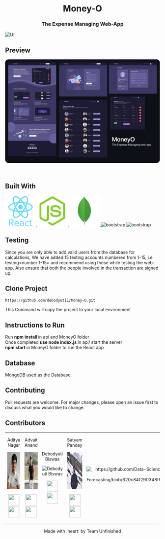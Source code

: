 <p align="center">
	<h1 align="center">  Money-O  </h1>
	<h3 align="center"> The Expense Managing Web-App</h3>
</p>

  ![UI ](https://img.shields.io/badge/User%20Interface-Link%20to%20UI-orange?style=flat-square&logo=appveyor)

## Preview

![image](https://github.com/adityanagar10/paw-helper/blob/master/images/readme%20image.png)


<br>
	
## Built With

<p align="left"><a href="https://reactjs.org/" target="_blank"> <img src="https://raw.githubusercontent.com/devicons/devicon/master/icons/react/react-original-wordmark.svg" alt="react" width="100" height="100"/> </a>
<a href="https://nodejs.org" target="_blank"> <img src="https://raw.githubusercontent.com/devicons/devicon/master/icons/nodejs/nodejs-original.svg" alt="nodejs" width="100" height="100"/> </a>
<a href="https://www.mongodb.com/" target="_blank"> <img src="https://raw.githubusercontent.com/devicons/devicon/master/icons/mongodb/mongodb-original.svg" alt="mongodb" width="100" height="100"/> </a>
<a target="_blank"> <img src="https://raw.githubusercontent.com/gilbarbara/logos/master/logos/bootstrap.svg" alt="bootstrap" width="100" height="100"/> </a>
<a target="_blank"> <img src="https://raw.githubusercontent.com/gilbarbara/logos/master/logos/css-3.svg" alt="bootstrap" width="100" height="100"/> </a>
<br>
	
## Testing

Since you are only able to add valid users from the database for calculations, We have added 15 testing accounts numbered from 1-15, i.e testing<number 1-15> and recommend using these while testing the web-app. 
Also ensure that both the people involved in the transaction are signed up.

## Clone Project

```shell
https://github.com/debodyuti1/Money-O.git
```

This Command  will copy the project to your local environment
	
## Instructions to Run
Run <strong> npm install </strong> in api and MoneyO folder <br>
Once completed <strong> use node index.js </strong> in api/ start the server <br>
<strong> npm start </strong> in MoneyO folder to run the React app

## Database

MongoDB used as the Database.

## Contributing
Pull requests are welcome. For major changes, please open an issue first to discuss what you would like to change.
## Contributors

<table>
<tr align="center">
<td>

Aditya Nagar

<p align="center">
<img src = "https://github.com/adityanagar10/paw-helper/blob/master/images/Nagar.jpg"  height="120" alt="Aditya Nagar">
</p>
<p align="center">
<a href = "https://github.com/adityanagar10"><img src = "http://www.iconninja.com/files/241/825/211/round-collaboration-social-github-code-circle-network-icon.svg" width="36" height = "36"/></a>
<a href = "https://www.linkedin.com/in/aditya-nagar-b33876114/">
<img src = "http://www.iconninja.com/files/863/607/751/network-linkedin-social-connection-circular-circle-media-icon.svg" width="36" height="36"/>
</a>
</p>
</td>


<td>

Advait Anand
<p align="center">
<img src = "https://github.com/adityanagar10/paw-helper/blob/master/images/Group_523.png"  height="120" alt="Advait Anand">
</p>
<p align="center">
<a href = "https://github.com/Advaitanand"><img src = "http://www.iconninja.com/files/241/825/211/round-collaboration-social-github-code-circle-network-icon.svg" width="36" height = "36"/></a>
<a href = "https://www.linkedin.com/in/advait-anand-02a563154/">
<img src = "http://www.iconninja.com/files/863/607/751/network-linkedin-social-connection-circular-circle-media-icon.svg" width="36" height="36"/>
</a>
</p>
</td>


<td>

Debodyuti Biswas
<p align="center">
<img src = "https://github.com/adityanagar10/stray-helper-dog/blob/master/images/Debodyuti.jpeg"  height="120" alt="Debodyuti Biswas">
</p>
<p align="center">
<a href = "https://github.com/debodyuti1"><img src = "http://www.iconninja.com/files/241/825/211/round-collaboration-social-github-code-circle-network-icon.svg" width="36" height = "36"/></a>
<a href = "https://www.linkedin.com/in/debodyuti-biswas-8172881aa/">
<img src = "http://www.iconninja.com/files/863/607/751/network-linkedin-social-connection-circular-circle-media-icon.svg" width="36" height="36"/>
</a>
</p>
</td>
<td>

Satyam Pandey
<p align="center">
<img src = "https://github.com/adityanagar10/paw-helper/blob/master/images/Satyam.jfif"  height="120" alt="Advait Anand">
</p>
<p align="center">
<a href = "https://github.com/satyam720"><img src = "http://www.iconninja.com/files/241/825/211/round-collaboration-social-github-code-circle-network-icon.svg" width="36" height = "36"/></a>
<a href = "https://www.linkedin.com/in/satyam-pandey-8636001b0/">
<img src = "http://www.iconninja.com/files/863/607/751/network-linkedin-social-connection-circular-circle-media-icon.svg" width="36" height="36"/>
</a>
</p>
</td>

<td>

Sheel Patel

<p align="center">
<img src = "https://github.com/Data-Science-Community-SRM/Conjexure-A-Web-App-for-Stock-Market-Forecasting/blob/620c84f290348f959b448c075168cf1d613c32d0/Images/Sheel.png"  height="120" alt="https://github.com/Data-Science-Community-SRM/Conjexure-A-Web-App-for-Stock-Market-Forecasting/blob/620c84f290348f959b448c075168cf1d613c32d0/Images/Sheel.png">
</p>
<p align="center">
<a href = "https://github.com/sheel1206"><img src = "http://www.iconninja.com/files/241/825/211/round-collaboration-social-github-code-circle-network-icon.svg" width="36" height = "36"/></a>
<a href = "https://www.linkedin.com/in/sheel1206/">
<img src = "http://www.iconninja.com/files/863/607/751/network-linkedin-social-connection-circular-circle-media-icon.svg" width="36" height="36"/>
</a>
</p>
</td>


</tr>
  </table>
  

<p align="center">
	Made with :heart: by Team Unfinished
</p>
